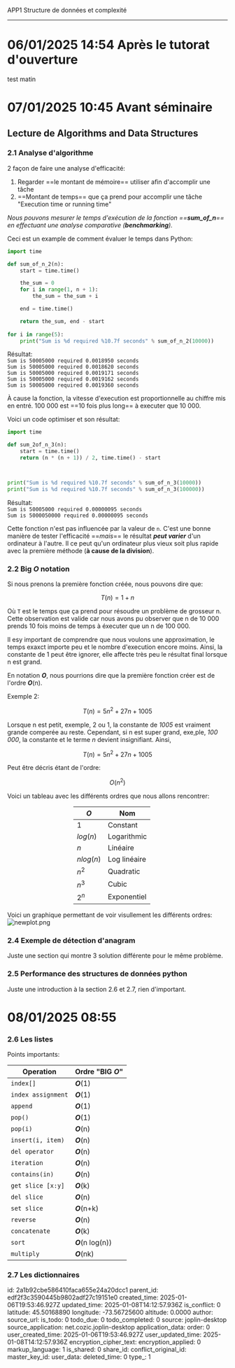 APP1 Structure de données et complexité

* * *

# 06/01/2025 14:54 Après le tutorat d'ouverture

test matin

# 07/01/2025 10:45 Avant séminaire

## Lecture de Algorithms and Data Structures

### 2.1 Analyse d'algorithme

2 façon de faire une analyse d'efficacité:

1.  Regarder ==le montant de mémoire== utiliser afin d'accomplir une tâche
2.  ==Montant de temps== que ça prend pour accomplir une tâche  "Execution time or running time"

*Nous pouvons mesurer le temps d'exécution de la fonction ==**sum_of_n**== en effectuant une analyse comparative (**benchmarking**).*

Ceci est un example de comment évaluer le temps dans Python:

```Python
import time

def sum_of_n_2(n):
    start = time.time()

    the_sum = 0
    for i in range(1, n + 1):
        the_sum = the_sum + i

    end = time.time()

    return the_sum, end - start
    
for i in range(5):
    print("Sum is %d required %10.7f seconds" % sum_of_n_2(10000))
```

Résultat:  
`Sum is 50005000 required 0.0018950 seconds`  
`Sum is 50005000 required 0.0018620 seconds`  
`Sum is 50005000 required 0.0019171 seconds`  
`Sum is 50005000 required 0.0019162 seconds`  
`Sum is 50005000 required 0.0019360 seconds`

À cause la fonction, la vitesse d'execution est proportionnelle au chiffre mis en entré. 100 000 est ==10 fois plus long== à executer que 10 000.

Voici un code optimiser et son résultat:

```Python
import time

def sum_2of_n_3(n):
    start = time.time()
    return (n * (n + 1)) / 2, time.time() - start



print("Sum is %d required %10.7f seconds" % sum_of_n_3(10000))
print("Sum is %d required %10.7f seconds" % sum_of_n_3(100000))
```

Résultat:  
`Sum is 50005000 required 0.00000095 seconds`  
`Sum is 5000050000 required 0.00000095 seconds`

Cette fonction n'est pas influencée par la valeur de `n`. C'est une bonne manière de tester l'efficacité ==*mais*== le résultat ***peut varier*** d'un ordinateur à l'autre. Il ce peut qu'un ordinateur plus vieux soit plus rapide avec la première méthode (**à cause de la division**).

### 2.2 Big *O* notation

Si nous prenons la première fonction créée, nous pouvons dire que:

$$
T(n) = 1+ n
$$

Où `T` est le temps que ça prend pour résoudre un problème de grosseur n.  
Cette observation est valide car nous avons pu observer que n de 10 000 prends 10 fois moins de temps à éxecuter que un n de 100 000.

Il esy important de comprendre que nous voulons une approximation, le temps exaxct importe peu et le nombre d'execution encore moins. Ainsi, la constante de 1 peut être ignorer, elle affecte très peu le résultat final lorsque n est grand.

En notation ***O***, nous pourrions dire que la première fonction créer est de l'ordre ***O***(n).

Exemple 2:

$$
T(n) = 5n^2 +27n +1005
$$

Lorsque n est petit, exemple, 2 ou 1, la constante de *1005* est vraiment grande comperée au reste. Cependant, si n est super grand, exe,ple, *100 000*, la constante et le terme *n* devient insignifiant. Ainsi,

$$
T(n) = 5n^2 +27n +1005 
$$

Peut être décris étant de l'ordre:

$$
O(n^2)
$$

Voici un tableau avec les différents ordres que nous allons rencontrer:

<div style="margin-left: auto; margin-right: auto; width: 40%;">

| ***O*** | **Nom** |
| --- | --- |
| $1$ | Constant |
| $log(n)$ | Logarithmic |
| $n$ | Linéaire |
| $nlog(n)$ | Log linéaire |
| $n^2$ | Quadratic |
| $n^3$ | Cubic |
| $2^n$ | Exponentiel |



</div>

Voici un graphique permettant de voir visullement les différents ordres:  
![newplot.png](:/0e9e2cb732f94ac99c1c89ff799832cd)

### 2.4 Exemple de détection d'anagram

Juste une section qui montre 3 solution différente pour le même problème.

### 2.5 Performance des structures de données python

Juste une introduction à la section 2.6 et 2.7, rien d'important.

# 08/01/2025 08:55

### 2.6 Les listes

Points importants:

|  Operation   |  Ordre "BIG ***O***"   |
| --- | --- |
|  `index[]`   |  ***O***(1)   |
|  `index assignment`   |  ***O***(1)   |
|   `append`  |  ***O***(1)   |
|  `pop()`   |   ***O***(1)  |
|  `pop(i)`   |  ***O***(n)   |
|  `insert(i, item)`   |   ***O***(n)  |
|  `del operator`   |  ***O***(n)   |
|  `iteration`   |  ***O***(n)   |
|  `contains(in)`   |  ***O***(n)   |
|  `get slice [x:y]`  |  ***O***(k)   |
|  `del slice`   |  ***O***(n)   |
|  `set slice`   | ***O***(n+k)    |
|   `reverse`  |  ***O***(n)   |
|   `concatenate`  |  ***O***(k)   |
|   `sort`  |  ***O***(n log(n))   |
|   `multiply`  |  ***O***(nk)   |

### 2.7 Les dictionnaires

id: 2a1b92cbe586410faca655e24a20dcc1
parent_id: edf2f3c3590445b9802adf27c19151e0
created_time: 2025-01-06T19:53:46.927Z
updated_time: 2025-01-08T14:12:57.936Z
is_conflict: 0
latitude: 45.50168890
longitude: -73.56725600
altitude: 0.0000
author: 
source_url: 
is_todo: 0
todo_due: 0
todo_completed: 0
source: joplin-desktop
source_application: net.cozic.joplin-desktop
application_data: 
order: 0
user_created_time: 2025-01-06T19:53:46.927Z
user_updated_time: 2025-01-08T14:12:57.936Z
encryption_cipher_text: 
encryption_applied: 0
markup_language: 1
is_shared: 0
share_id: 
conflict_original_id: 
master_key_id: 
user_data: 
deleted_time: 0
type_: 1